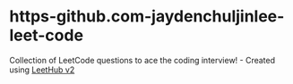# https-github.com-jaydenchuljinlee-leet-code
Collection of LeetCode questions to ace the coding interview! - Created using [LeetHub v2](https://github.com/arunbhardwaj/LeetHub-2.0)
